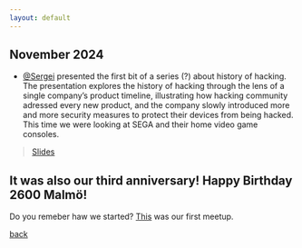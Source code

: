 ```yaml
---
layout: default
---
```


## November 2024

- [@Sergei](https://www.linkedin.com/in/sergei-zaiats/) presented the first bit of a series (?) about history of hacking. The presentation explores the history of hacking through the lens of a single company’s product timeline, illustrating how hacking community adressed every new product, and the company slowly introduced more and more security measures to protect their devices from being hacked. This time we were looking at SEGA and their home video game consoles. 
> [Slides](/slides/November2024/HackersVsSega.pdf)
 
## It was also our third anniversary! Happy Birthday 2600 Malmö! 
Do you remeber haw we started? [This](/pages/November2021) was our first meetup. 

[back](/)
